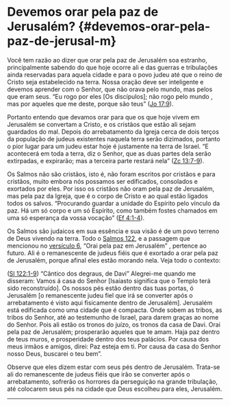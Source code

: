 # Devemos orar pela paz de Jerusalém? {#devemos-orar-pela-paz-de-jerusal-m}

Você tem razão ao dizer que orar pela paz de Jerusalém soa estranho, principalmente sabendo do que hoje ocorre ali e das guerras e tribulações ainda reservadas para aquela cidade e para o povo judeu até que o reino de Cristo seja estabelecido na terra. Nossa oração deve ser inteligente e devemos aprender com o Senhor, que não orava pelo mundo, mas pelos que eram seus. “Eu rogo por eles [Os discípulos]; não rogo pelo mundo , mas por aqueles que me deste, porque são teus” ([Jo 17:9](http://bibliaonline.com.br/acf/jo/17/9)).

Portanto entendo que devamos orar para que os que hoje vivem em Jerusalém se convertam a Cristo, e os cristãos que estão ali sejam guardados do mal. Depois do arrebatamento da Igreja cerca de dois terços da população de judeus existentes naquela terra serão dizimados, portanto o pior lugar para um judeu estar hoje é justamente na terra de Israel. “E acontecerá em toda a terra, diz o Senhor, que as duas partes dela serão extirpadas, e expirarão; mas a terceira parte restará nela” ([Zc 13:7-9](http://bibliaonline.com.br/acf/zc/13/7-9)).

Os Salmos não são cristãos, isto é, não foram escritos por cristãos e para cristãos, muito embora nós possamos ser edificados, consolados e exortados por eles. Por isso os cristãos não oram pela paz de Jerusalém, mas pela paz da Igreja, que é o corpo de Cristo e ao qual estão ligados todos os salvos. “Procurando guardar a unidade do Espírito pelo vínculo da paz. Há um só corpo e um só Espírito, como também fostes chamados em uma só esperança da vossa vocação” ([Ef 4:1-4](http://bibliaonline.com.br/acf/ef/4/1-4)).

Os Salmos são judaicos em sua essência e sua visão é de um povo terreno de Deus vivendo na terra. Todo o [Salmos 122](http://bibliaonline.com.br/acf/sl/122), e a passagem que mencionou no [versículo 6](http://bibliaonline.com.br/acf/sl/122/6), “Orai pela paz em Jerusalém” , pertence ao futuro. Ali é o remanescente de judeus fiéis que é exortado a orar pela paz de Jerusalém, porque afinal eles estão morando nela. Veja todo o contexto:

([Sl 122:1-9](http://bibliaonline.com.br/acf/sl/122/1-9)) “Cântico dos degraus, de Davi” Alegrei-me quando me disseram: Vamos á casa do Senhor [Isaíasto significa que o Templo terá sido reconstruído]. Os nossos pés estão dentro das tuas portas, ó Jerusalém [o remanescente judeu fiel que irá se converter após o arrebatamento é visto aqui fisicamente dentro de Jerusalém]. Jerusalém está edificada como uma cidade que é compacta. Onde sobem as tribos, as tribos do Senhor, até ao testemunho de Israel, para darem graças ao nome do Senhor. Pois ali estão os tronos do juízo, os tronos da casa de Davi. Orai pela paz de Jerusalém; prosperarão aqueles que te amam. Haja paz dentro de teus muros, e prosperidade dentro dos teus palácios. Por causa dos meus irmãos e amigos, direi: Paz esteja em ti. Por causa da casa do Senhor nosso Deus, buscarei o teu bem”.

Observe que eles dizem estar com seus pés dentro de Jerusalém. Trata-se ali do remanescente de judeus fiéis que irão se converter após o arrebatamento, sofrerão os horrores da perseguição na grande tribulação, até colocarem seus pés na cidade que Deus escolheu para eles, Jerusalém.

*****